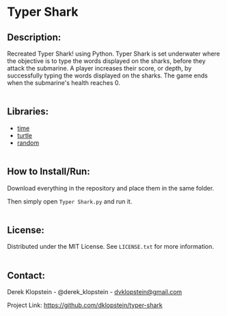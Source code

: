 # Typer Shark

## Description:
Recreated Typer Shark! using Python. Typer Shark is set underwater where the objective is to type the words displayed on the sharks, before they attack the submarine. A player increases their score, or depth, by successfully typing the words displayed on the sharks. The game ends when the submarine's health reaches 0.
<br/><br/>

## Libraries:

- [time](https://docs.python.org/3/library/time.html)
- [turtle](https://docs.python.org/3/library/turtle.html)
- [random](https://docs.python.org/3/library/random.html)
<br/><br/>

## How to Install/Run:
Download everything in the repository and place them in the same folder.

Then simply open `Typer Shark.py` and run it.
<br/><br/>

## License:
Distributed under the MIT License. See `LICENSE.txt` for more information.
<br/><br/>

## Contact:
Derek Klopstein - @derek_klopstein - dvklopstein@gmail.com

Project Link: https://github.com/dklopstein/typer-shark